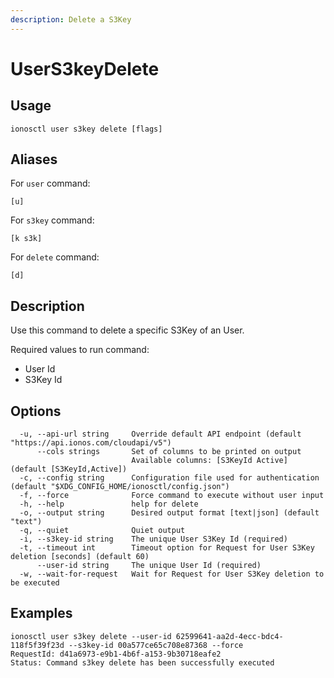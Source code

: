 ```yaml
---
description: Delete a S3Key
---
```


# UserS3keyDelete

## Usage

```text
ionosctl user s3key delete [flags]
```

## Aliases

For `user` command:
```text
[u]
```

For `s3key` command:
```text
[k s3k]
```

For `delete` command:
```text
[d]
```

## Description

Use this command to delete a specific S3Key of an User.

Required values to run command:

* User Id
* S3Key Id

## Options

```text
  -u, --api-url string     Override default API endpoint (default "https://api.ionos.com/cloudapi/v5")
      --cols strings       Set of columns to be printed on output 
                           Available columns: [S3KeyId Active] (default [S3KeyId,Active])
  -c, --config string      Configuration file used for authentication (default "$XDG_CONFIG_HOME/ionosctl/config.json")
  -f, --force              Force command to execute without user input
  -h, --help               help for delete
  -o, --output string      Desired output format [text|json] (default "text")
  -q, --quiet              Quiet output
  -i, --s3key-id string    The unique User S3Key Id (required)
  -t, --timeout int        Timeout option for Request for User S3Key deletion [seconds] (default 60)
      --user-id string     The unique User Id (required)
  -w, --wait-for-request   Wait for Request for User S3Key deletion to be executed
```

## Examples

```text
ionosctl user s3key delete --user-id 62599641-aa2d-4ecc-bdc4-118f5f39f23d --s3key-id 00a577ce65c708e87368 --force 
RequestId: d41a6973-e9b1-4b6f-a153-9b30718eafe2
Status: Command s3key delete has been successfully executed
```

